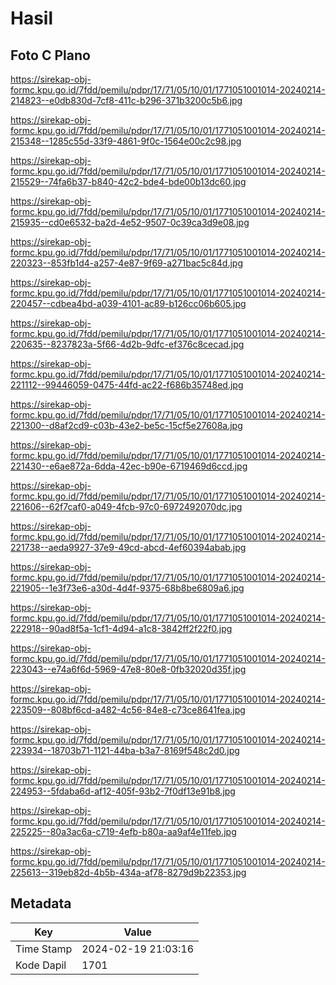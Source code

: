 # Hasil

## Foto C Plano

https://sirekap-obj-formc.kpu.go.id/7fdd/pemilu/pdpr/17/71/05/10/01/1771051001014-20240214-214823--e0db830d-7cf8-411c-b296-371b3200c5b6.jpg

https://sirekap-obj-formc.kpu.go.id/7fdd/pemilu/pdpr/17/71/05/10/01/1771051001014-20240214-215348--1285c55d-33f9-4861-9f0c-1564e00c2c98.jpg

https://sirekap-obj-formc.kpu.go.id/7fdd/pemilu/pdpr/17/71/05/10/01/1771051001014-20240214-215529--74fa6b37-b840-42c2-bde4-bde00b13dc60.jpg

https://sirekap-obj-formc.kpu.go.id/7fdd/pemilu/pdpr/17/71/05/10/01/1771051001014-20240214-215935--cd0e6532-ba2d-4e52-9507-0c39ca3d9e08.jpg

https://sirekap-obj-formc.kpu.go.id/7fdd/pemilu/pdpr/17/71/05/10/01/1771051001014-20240214-220323--853fb1d4-a257-4e87-9f69-a271bac5c84d.jpg

https://sirekap-obj-formc.kpu.go.id/7fdd/pemilu/pdpr/17/71/05/10/01/1771051001014-20240214-220457--cdbea4bd-a039-4101-ac89-b126cc06b605.jpg

https://sirekap-obj-formc.kpu.go.id/7fdd/pemilu/pdpr/17/71/05/10/01/1771051001014-20240214-220635--8237823a-5f66-4d2b-9dfc-ef376c8cecad.jpg

https://sirekap-obj-formc.kpu.go.id/7fdd/pemilu/pdpr/17/71/05/10/01/1771051001014-20240214-221112--99446059-0475-44fd-ac22-f686b35748ed.jpg

https://sirekap-obj-formc.kpu.go.id/7fdd/pemilu/pdpr/17/71/05/10/01/1771051001014-20240214-221300--d8af2cd9-c03b-43e2-be5c-15cf5e27608a.jpg

https://sirekap-obj-formc.kpu.go.id/7fdd/pemilu/pdpr/17/71/05/10/01/1771051001014-20240214-221430--e6ae872a-6dda-42ec-b90e-6719469d6ccd.jpg

https://sirekap-obj-formc.kpu.go.id/7fdd/pemilu/pdpr/17/71/05/10/01/1771051001014-20240214-221606--62f7caf0-a049-4fcb-97c0-6972492070dc.jpg

https://sirekap-obj-formc.kpu.go.id/7fdd/pemilu/pdpr/17/71/05/10/01/1771051001014-20240214-221738--aeda9927-37e9-49cd-abcd-4ef60394abab.jpg

https://sirekap-obj-formc.kpu.go.id/7fdd/pemilu/pdpr/17/71/05/10/01/1771051001014-20240214-221905--1e3f73e6-a30d-4d4f-9375-68b8be6809a6.jpg

https://sirekap-obj-formc.kpu.go.id/7fdd/pemilu/pdpr/17/71/05/10/01/1771051001014-20240214-222918--90ad8f5a-1cf1-4d94-a1c8-3842ff2f22f0.jpg

https://sirekap-obj-formc.kpu.go.id/7fdd/pemilu/pdpr/17/71/05/10/01/1771051001014-20240214-223043--e74a6f6d-5969-47e8-80e8-0fb32020d35f.jpg

https://sirekap-obj-formc.kpu.go.id/7fdd/pemilu/pdpr/17/71/05/10/01/1771051001014-20240214-223509--808bf6cd-a482-4c56-84e8-c73ce8641fea.jpg

https://sirekap-obj-formc.kpu.go.id/7fdd/pemilu/pdpr/17/71/05/10/01/1771051001014-20240214-223934--18703b71-1121-44ba-b3a7-8169f548c2d0.jpg

https://sirekap-obj-formc.kpu.go.id/7fdd/pemilu/pdpr/17/71/05/10/01/1771051001014-20240214-224953--5fdaba6d-af12-405f-93b2-7f0df13e91b8.jpg

https://sirekap-obj-formc.kpu.go.id/7fdd/pemilu/pdpr/17/71/05/10/01/1771051001014-20240214-225225--80a3ac6a-c719-4efb-b80a-aa9af4e11feb.jpg

https://sirekap-obj-formc.kpu.go.id/7fdd/pemilu/pdpr/17/71/05/10/01/1771051001014-20240214-225613--319eb82d-4b5b-434a-af78-8279d9b22353.jpg


## Metadata

| Key        | Value               |
| ---------- | ------------------- |
| Time Stamp | 2024-02-19 21:03:16 |
| Kode Dapil | 1701                |



